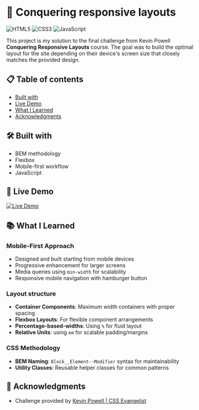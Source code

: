 # 🚀 Conquering responsive layouts

![HTML5](https://img.shields.io/badge/HTML5-E34F26?style=for-the-badge&logo=html5&logoColor=white) ![CSS3](https://img.shields.io/badge/CSS3-1572B6?style=for-the-badge&logoColor=white) ![JavaScript](https://img.shields.io/badge/JavaScript-F7DF1E?style=for-the-badge&logo=javascript&logoColor=black)

This project is my solution to the final challenge from Kevin Powell **Conquering Responsive Layouts** course. The goal was to build the optimal layout for the site depending on their device's screen size that closely matches the provided design.

## 📋 Table of contents

- [Built with](#-built-with)
- [Live Demo](#-live-demo)
- [What I Learned](#-what-i-learned)
- [Acknowledgments](#-acknowledgments)

## 🛠 Built with

- BEM methodology
- Flexbox
- Mobile-first workflow
- JavaScript

## 🔗 Live Demo

[![Live Demo](https://img.shields.io/badge/Demo-Live-green?style=for-the-badge)](https://amansgz.github.io/conquering-responsive-layouts)

## 📚 What I Learned

### Mobile-First Approach

- Designed and built starting from mobile devices
- Progressive enhancement for larger screens
- Media queries using `min-width` for scalability
- Responsive mobile navigation with hamburger button

### Layout structure

- **Container Components**: Maximum width containers with proper spacing
- **Flexbox Layouts**: For flexible component arrangements
- **Percentage-based-widths**: Using `%` for fluid layout
- **Relative Units**: using `em` for scalable padding/margins

### CSS Methodology

- **BEM Naming**: `Block__Element--Modifier` syntax for maintainability
- **Utility Classes**: Reusable helper classes for common patterns

## 🙌 Acknowledgments

- Challenge provided by [Kevin Powell | CSS Evangelist](https://courses.kevinpowell.co)
